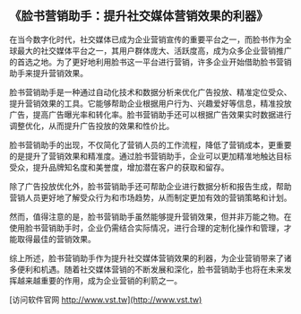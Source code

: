 ## **《脸书营销助手：提升社交媒体营销效果的利器》**

在当今数字化时代，社交媒体已成为企业营销宣传的重要平台之一，而脸书作为全球最大的社交媒体平台之一，其用户群体庞大、活跃度高，成为众多企业营销推广的首选之地。为了更好地利用脸书这一平台进行营销，许多企业开始借助脸书营销助手来提升营销效果。

脸书营销助手是一种通过自动化技术和数据分析来优化广告投放、精准定位受众、提升营销效果的工具。它能够帮助企业根据用户行为、兴趣爱好等信息，精准投放广告，提高广告曝光率和转化率。脸书营销助手还可以根据广告效果实时数据进行调整优化，从而提升广告投放的效果和性价比。

脸书营销助手的出现，不仅简化了营销人员的工作流程，降低了营销成本，更重要的是提升了营销效果和精准度。通过脸书营销助手，企业可以更加精准地触达目标受众，提升品牌知名度和美誉度，增加潜在客户的获取和留存。

除了广告投放优化外，脸书营销助手还可帮助企业进行数据分析和报告生成，帮助营销人员更好地了解受众行为和市场趋势，从而制定更加有效的营销策略和计划。

然而，值得注意的是，脸书营销助手虽然能够提升营销效果，但并非万能之物。在使用脸书营销助手时，企业仍需结合实际情况，进行合理的定制化操作和管理，才能取得最佳的营销效果。

综上所述，脸书营销助手作为提升社交媒体营销效果的利器，为企业营销带来了诸多便利和机遇。随着社交媒体营销的不断发展和深化，脸书营销助手也将在未来发挥越来越重要的作用，成为企业营销的利箭之一。


[访问软件官网 http://www.vst.tw](http://www.vst.tw)
